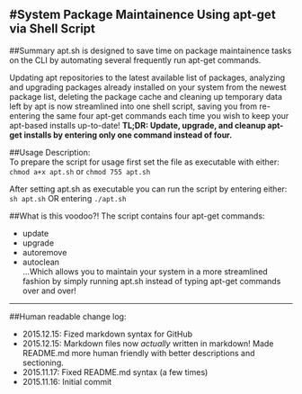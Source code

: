#System Package Maintainence Using apt-get via Shell Script
---
##Summary
apt.sh is designed to save time on package maintainence
tasks on the CLI by automating several frequently run 
apt-get commands.

Updating apt repositories to the latest available list 
of packages, analyzing and upgrading packages already 
installed on your system from the newest package list, 
deleting the package cache and cleaning up temporary 
data left by apt is now streamlined into one shell 
script, saving you from re-entering the same four 
apt-get commands each time you wish to keep your 
apt-based installs up-to-date! 
**TL;DR: Update, upgrade, and cleanup apt-get installs 
by entering only one command instead of four.**

##Usage Description:  
To prepare the script for usage first set the file as
executable with either: `chmod a+x apt.sh` or `chmod 755 apt.sh`

After setting apt.sh as executable you can run the script by entering either:
`sh apt.sh` OR entering `./apt.sh`

##What is this voodoo?!
The script contains four apt-get commands:  
+ update  
+ upgrade  
+ autoremove  
+ autoclean  
...Which allows you to maintain your system in a more 
streamlined fashion by simply running apt.sh instead of 
typing apt-get commands over and over!

---
##Human readable change log:

+ 2015.12.15: Fized markdown syntax for GitHub
+ 2015.12.15: Markdown files now *actually* written in markdown! Made README.md more human friendly with better descriptions and sectioning.
+ 2015.11.17: Fixed README.md syntax (a few times)
+ 2015.11.16: Initial commit
